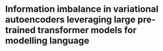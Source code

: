 # Information imbalance in variational autoencoders leveraging large pre-trained transformer models for modelling language
